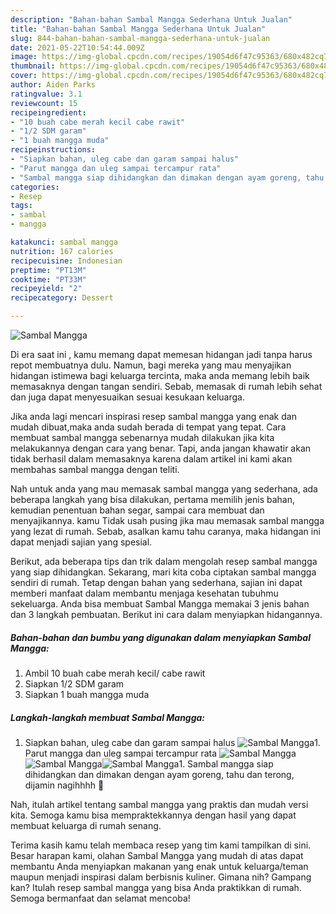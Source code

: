 ```yaml
---
description: "Bahan-bahan Sambal Mangga Sederhana Untuk Jualan"
title: "Bahan-bahan Sambal Mangga Sederhana Untuk Jualan"
slug: 844-bahan-bahan-sambal-mangga-sederhana-untuk-jualan
date: 2021-05-22T10:54:44.009Z
image: https://img-global.cpcdn.com/recipes/19054d6f47c95363/680x482cq70/sambal-mangga-foto-resep-utama.jpg
thumbnail: https://img-global.cpcdn.com/recipes/19054d6f47c95363/680x482cq70/sambal-mangga-foto-resep-utama.jpg
cover: https://img-global.cpcdn.com/recipes/19054d6f47c95363/680x482cq70/sambal-mangga-foto-resep-utama.jpg
author: Aiden Parks
ratingvalue: 3.1
reviewcount: 15
recipeingredient:
- "10 buah cabe merah kecil cabe rawit"
- "1/2 SDM garam"
- "1 buah mangga muda"
recipeinstructions:
- "Siapkan bahan, uleg cabe dan garam sampai halus"
- "Parut mangga dan uleg sampai tercampur rata"
- "Sambal mangga siap dihidangkan dan dimakan dengan ayam goreng, tahu dan terong, dijamin nagihhhh 🤤"
categories:
- Resep
tags:
- sambal
- mangga

katakunci: sambal mangga 
nutrition: 167 calories
recipecuisine: Indonesian
preptime: "PT13M"
cooktime: "PT33M"
recipeyield: "2"
recipecategory: Dessert

---
```



![Sambal Mangga](https://img-global.cpcdn.com/recipes/19054d6f47c95363/680x482cq70/sambal-mangga-foto-resep-utama.jpg)

Di era  saat ini , kamu memang dapat memesan hidangan jadi tanpa harus repot membuatnya dulu. Namun, bagi mereka yang mau menyajikan hidangan istimewa bagi keluarga tercinta, maka anda memang lebih baik memasaknya dengan tangan sendiri. Sebab, memasak di rumah lebih sehat dan juga dapat menyesuaikan sesuai kesukaan keluarga.

Jika anda lagi mencari inspirasi resep sambal mangga yang enak dan mudah dibuat,maka anda sudah berada di tempat yang tepat. Cara membuat sambal mangga  sebenarnya mudah dilakukan jika kita melakukannya dengan cara yang benar. Tapi, anda jangan khawatir akan tidak berhasil dalam memasaknya 
karena dalam artikel ini kami akan membahas sambal mangga dengan teliti.  



Nah untuk anda yang mau memasak sambal mangga yang sederhana, ada beberapa langkah yang bisa dilakukan, pertama memilih jenis bahan, kemudian penentuan bahan segar, sampai cara membuat dan menyajikannya. kamu Tidak usah pusing jika mau memasak sambal mangga yang lezat di rumah. Sebab, asalkan kamu  tahu caranya, maka hidangan ini dapat menjadi sajian yang spesial.

Berikut, ada beberapa tips dan trik dalam mengolah resep sambal mangga yang siap dihidangkan. Sekarang, mari kita coba ciptakan sambal mangga sendiri di rumah. Tetap dengan bahan yang sederhana, sajian ini dapat memberi manfaat dalam membantu menjaga kesehatan tubuhmu sekeluarga. Anda bisa membuat Sambal Mangga memakai 3 jenis bahan dan 3 langkah pembuatan. Berikut ini cara dalam menyiapkan hidangannya.

<!--inarticleads1-->

##### Bahan-bahan dan bumbu yang digunakan dalam menyiapkan Sambal Mangga:

1. Ambil 10 buah cabe merah kecil/ cabe rawit
1. Siapkan 1/2 SDM garam
1. Siapkan 1 buah mangga muda




<!--inarticleads2-->

##### Langkah-langkah membuat Sambal Mangga:

1. Siapkan bahan, uleg cabe dan garam sampai halus
<img src="https://img-global.cpcdn.com/steps/59a2db3641b9c7ae/160x128cq70/sambal-mangga-langkah-memasak-1-foto.jpg" alt="Sambal Mangga">1. Parut mangga dan uleg sampai tercampur rata
<img src="https://img-global.cpcdn.com/steps/1ae616df1cc21361/160x128cq70/sambal-mangga-langkah-memasak-2-foto.jpg" alt="Sambal Mangga"><img src="https://img-global.cpcdn.com/steps/e250398f5348b6f1/160x128cq70/sambal-mangga-langkah-memasak-2-foto.jpg" alt="Sambal Mangga"><img src="https://img-global.cpcdn.com/steps/50b3abb12bcbe64f/160x128cq70/sambal-mangga-langkah-memasak-2-foto.jpg" alt="Sambal Mangga">1. Sambal mangga siap dihidangkan dan dimakan dengan ayam goreng, tahu dan terong, dijamin nagihhhh 🤤




Nah, itulah artikel tentang  sambal mangga  yang praktis dan mudah versi kita. Semoga kamu bisa mempraktekkannya dengan hasil yang dapat membuat keluarga di rumah senang. 

Terima kasih kamu telah membaca resep yang tim kami tampilkan di sini. Besar harapan kami, olahan  Sambal Mangga yang mudah di atas dapat membantu Anda menyiapkan makanan yang enak untuk keluarga/teman maupun menjadi inspirasi dalam berbisnis kuliner. Gimana nih? Gampang kan? Itulah resep sambal mangga yang bisa Anda praktikkan di rumah. Semoga bermanfaat dan selamat mencoba!

